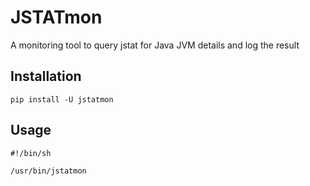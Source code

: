 # JSTATmon

A monitoring tool to query jstat for Java JVM details and log the result

## Installation

```
pip install -U jstatmon
```

## Usage

```
#!/bin/sh

/usr/bin/jstatmon
```

